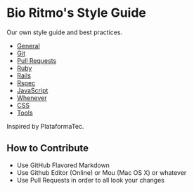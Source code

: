 Bio Ritmo's Style Guide
=======================

Our own style guide and best practices.

* [General](guide/general.md)
* [Git](guide/git.md)
* [Pull Requests](guide/pull_requests.md)
* [Ruby](guide/ruby.md)
* [Rails](guide/rails.md)
* [Rspec](guide/rspec.md)
* [JavaScript](guide/javascript.md)
* [Whenever](guide/whenever.md)
* [CSS](guide/css.md)
* [Tools](guide/tools.md)

Inspired by PlataformaTec.

How to Contribute
-----------------

* Use GitHub Flavored Markdown
* Use Github Editor (Online) or Mou (Mac OS X) or whatever
* Use Pull Requests in order to all look your changes
